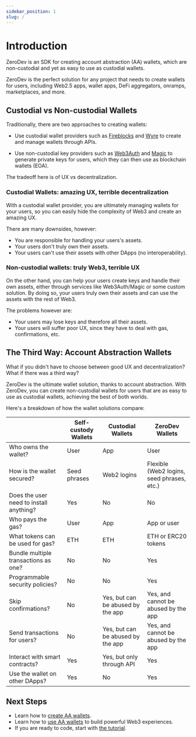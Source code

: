 ```yaml
---
sidebar_position: 1
slug: /
---
```


# Introduction

ZeroDev is an SDK for creating account abstraction (AA) wallets, which are non-custodial and yet as easy to use as custodial wallets.

ZeroDev is the perfect solution for any project that needs to create wallets for users, including Web2.5 apps, wallet apps, DeFi aggregators, onramps, marketplaces, and more.

## Custodial vs Non-custodial Wallets

Traditionally, there are two approaches to creating wallets:

- Use custodial wallet providers such as [Fireblocks](https://docs.fireblocks.com/api/#create-a-new-vault-account) and [Wyre](https://docs.sendwyre.com/reference/createwallet) to create and manage wallets through APIs.

- Use non-custodial key providers such as [Web3Auth](https://web3auth.io/) and [Magic](https://magic.link/) to generate private keys for users, which they can then use as blockchain wallets (EOA).

The tradeoff here is of UX vs decentralization.  

### Custodial Wallets: amazing UX, terrible decentralization

With a custodial wallet provider, you are ultimately managing wallets for your users, so you can easily hide the complexity of Web3 and create an amazing UX.

There are many downsides, however:

- You are responsible for handling your users's assets.
- Your users don't truly own their assets.
- Your users can't use their assets with other DApps (no interoperability).

### Non-custodial wallets: truly Web3, terrible UX

On the other hand, you can help your users create keys and handle their own assets, either through services like Web3Auth/Magic or some custom solution.  By doing so, your users truly own their assets and can use the assets with the rest of Web3.

The problems however are:

- Your users may lose keys and therefore all their assets.
- Your users will suffer poor UX, since they have to deal with gas, confirmations, etc.

## The Third Way: Account Abstraction Wallets

What if you didn't have to choose between good UX and decentralization?  What if there was a third way?

ZeroDev is the ultimate wallet solution, thanks to account abstraction.  With ZeroDev, you can create non-custodial wallets for users that are as easy to use as custodial wallets, achieving the best of both worlds.

Here's a breakdown of how the wallet solutions compare:

|                                  |Self-custody Wallets|Custodial Wallets                |ZeroDev Wallets                                                                  |
|---------------------------------------|--------------------|---------------------------------|---------------------------------------------------------------------------------|
|Who owns the wallet?                   |User                |App                              |User                                                                             |
|How is the wallet secured?             |Seed phrases        |Web2 logins                      | Flexible (Web2 logins, seed phrases, etc.)|
|Does the user need to install anything?|Yes                 |No                               |No                                                                               |
|Who pays the gas?                      |User                |App                              |App or user                                                                      |
|What tokens can be used for gas?       |ETH                 |ETH                              |ETH or ERC20 tokens                                                              |
|Bundle multiple transactions as one?   |No                  |No                               |Yes                                                                              |
|Programmable security policies?        |No                  |No                               |Yes                                                                              |
|Skip confirmations?                    |No                  |Yes, but can be abused by the app|Yes, and cannot be abused by the app                                             |
|Send transactions for users?        |No                  |Yes, but can be abused by the app|Yes, and cannot be abused by the app                                             |
|Interact with smart contracts?         |Yes                 |Yes, but only through API        |Yes                                                                              |
|Use the wallet on other DApps?         |Yes                 |No                               |Yes                                                                              |


## Next Steps

- Learn how to [create AA wallets](/create-wallets/overview).
- Learn how to [use AA wallets](/use-wallets/overview) to build powerful Web3 experiences.
- If you are ready to code, start with [the tutorial](/get-started).
